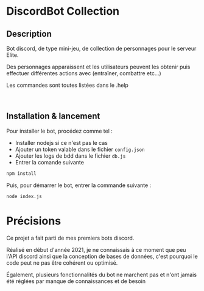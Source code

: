 # DiscordBot Collection

## Description
Bot discord, de type mini-jeu, de collection de personnages pour le serveur Elite.

Des personnages apparaissent et les utilisateurs peuvent les obtenir puis effectuer différentes actions avec (entraîner, combattre etc...)

Les commandes sont toutes listées dans le .help

<br>

## Installation & lancement

Pour installer le bot, procédez comme tel :
- Installer nodejs si ce n'est pas le cas
- Ajouter un token valable dans le fichier `config.json` 
- Ajouter les logs de bdd dans le fichier `db.js`
- Entrer la comande suivante

```bash
npm install
```

Puis, pour démarrer le bot, entrer la commande suivante :
```bash
node index.js
```
# Précisions
Ce projet a fait parti de mes premiers bots discord.

 Réalisé en début d'année 2021, je ne connaissais à ce moment que peu l'API discord ainsi que la conception de bases de données, c'est pourquoi le code peut ne pas être cohérent ou optimisé.

Également, plusieurs fonctionnalités du bot ne marchent pas et n'ont jamais été réglées par manque de connaissances et de besoin